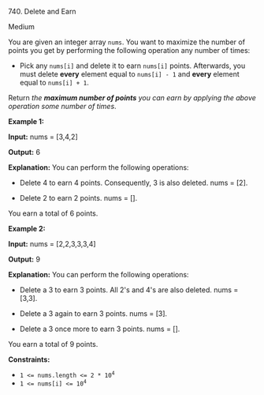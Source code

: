740\. Delete and Earn

Medium

You are given an integer array `nums`. You want to maximize the number of points you get by performing the following operation any number of times:

*   Pick any `nums[i]` and delete it to earn `nums[i]` points. Afterwards, you must delete **every** element equal to `nums[i] - 1` and **every** element equal to `nums[i] + 1`.

Return _the **maximum number of points** you can earn by applying the above operation some number of times_.

**Example 1:**

**Input:** nums = [3,4,2]

**Output:** 6

**Explanation:** You can perform the following operations:

- Delete 4 to earn 4 points. Consequently, 3 is also deleted. nums = [2].

- Delete 2 to earn 2 points. nums = [].

You earn a total of 6 points.

**Example 2:**

**Input:** nums = [2,2,3,3,3,4]

**Output:** 9

**Explanation:** You can perform the following operations:

- Delete a 3 to earn 3 points. All 2's and 4's are also deleted. nums = [3,3].

- Delete a 3 again to earn 3 points. nums = [3].

- Delete a 3 once more to earn 3 points. nums = [].

You earn a total of 9 points.

**Constraints:**

*   <code>1 <= nums.length <= 2 * 10<sup>4</sup></code>
*   <code>1 <= nums[i] <= 10<sup>4</sup></code>